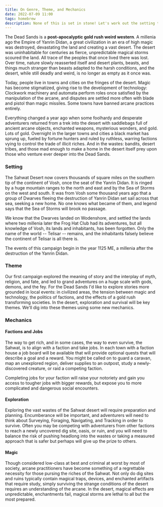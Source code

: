 ```yaml
---
title: On Genre, Theme, and Mechanics
date: 2022-07-09 11:00
tags: homebrew
description: None of this is set in stone! Let's work out the setting together.<br> - evilchili
---
```



The Dead Sands is a **post-apocalyptic gold rush weird western**. A millenia ago the Empire of Yanrin Didan, a great civilization in an era of high magic was destroyed, devastating the land and creating a vast desert. The desert was uninhabitable for centuries as fierce, unpredictable magical storms scoured the land. All trace of the peoples that once lived there was lost. Over time, nature slowly reasserted itself and desert plants, beasts, and things much stranger than beasts adapted to the harsh conditions, and the desert, while still deadly and weird, is no longer as empty as it once was.

Today, people live in towns and cities on the fringes of the desert. Magic has become stigmatized, giving rise to the development of technology: Clockwork machinery and automata perform roles once satisfied by the manipulation of the arcane, and disputes are settled more often with blade and pistol than magic missiles. Some towns have banned arcane practices entirely.

Everything changed a year ago when some foolhardy and desperate adventurers returned from a trek into the desert with saddlebags full of ancient arcane objects, enchanted weapons, mysterious wonders, and gold. Lots of gold. Overnight in the larger towns and cities a black market has sprung up, fueled by fortune hunters and ruled by ruthless, warring factions vying to control the trade of illicit riches. And in the wastes: bandits, desert tribes, and those mad enough to make a home in the desert itself prey upon those who venture ever deeper into the Dead Sands.

### Setting

The Sahwat Desert now covers thousands of square miles on the southern tip of the continent of Vosh, once the seat of the Yanrin Didan. It is ringed by a huge mountain ranges to the north and east and by the Sea of Storms on the west and south. It was from Vosh some thousand years ago that a group of Dwarves fleeing the destruction of Yanrin Didan set sail across that sea, seeking a new home. No one knows what became of them, and legend says that the Sea of Storms will brook no passage.

We know that the Dwarves landed on Wodenshore, and settled the lands where two millenia later the Frog Hat Club had its adventures, but all knowledge of Vosh, its lands and inhabitants, has been forgotten. Only the name of the world -- Telisar -- remains, and the inhabitants falsely believe the continent of Telisar is all there is.

The events of this campaign begin in the year 1125 ME, a millenia after the destruction of the Yanrin Didan.

### Theme

Our first campaign explored the meaning of story and the interplay of myth, religion, and fate, and led to grand adventures on a huge scale with gods, demons, and the fey. For the Dead Sands I'd like to explore stories more grounded in local events: in civilized areas, the tension between magic and technology, the politics of factions, and the effects of a gold rush transforming societies. In the desert, exploration and survival will be key themes. We'll dig into these themes using some new mechanics.

### Mechanics

#### Factions and Jobs

The way to get rich, and in some cases, the way to even survive, the Sahwat, is to align with a faction and take jobs. In each town with a faction house a job board will be available that will provide optional quests that will describe a goal and a reward. You might be called on to guard a caravan, map an unexplored region, deliver supplies to an outpost, study a newly-discovered creature, or raid a competing faction.

Completing jobs for your faction will raise your notoriety and gain you access to tougher jobs with bigger rewards, but expose you to more complicated and dangerous social encounters.

#### Exploration

Exploring the vast wastes of the Sahwat desert will require preparation and  planning. Encumberance will be important, and adventurers will need to think about Surveying, Foraging, Navigating, and Tracking in order to survive. Often you may be competing with adventurers from other factions to reach a newly uncovered dig site, oasis, or ruin, and you will need to balance the risk of pushing headlong into the wastes or taking a measured approach that is safer but perhaps will give up the prize to others.

#### Magic

Though considered low-class at best and criminal at worst by most of society, arcane practitioners have become something of a regrettable necessity for those pursing the riches of the Sahwat. Not only do dig sites and ruins typically contain magical traps, devices, and enchanted artifacts that require study, simply surviving the strange conditions of the desert requires an understanding of the arcane. In the desert, magical effects are unpredictable, enchantments fail, magical storms are lethal to all but the most prepared.
